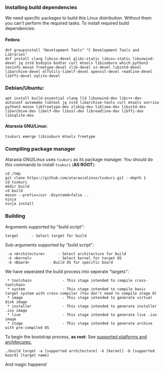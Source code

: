 ### Installing build dependencies
We need specific packages to build this Linux distribution. Without them you can't perform the required tasks. To install required build dependencies:
#### Fedora
```
dnf groupinstall "Development Tools" "C Development Tools and Libraries"
dnf install clang libcxx-devel glibc-static libcxx-static libunwind-devel jq zstd bsdcpio bsdtar curl mtools libisoburn which python3 texinfo meson freetype-devel zlib-devel xz-devel libzstd-devel libarchive-devel elfutils-libelf-devel openssl-devel readline-devel libffi-devel sqlite-devel
```
### Debian/Ubuntu:
```
apt install build-essential clang lld libunwind-dev libc++-dev autoconf automake libtool jq zstd libarchive-tools curl mtools xorriso python3 meson libfreetype-dev zlib1g-dev liblzma-dev libzstd-dev libarchive-dev libelf-dev libssl-dev libreadline-dev libffi-dev libsqlite-dev
```
#### Ataraxia GNU/Linux:
```
tsukuri emerge libisoburn mtools freetype
```

### Compiling package manager
Ataraxia GNU/Linux uses `tsukuri` as its package manager. You should do this commands to install `tsukuri` (**AS ROOT**):
```
cd /tmp
git clone https://github.com/ataraxialinux/tsukuri.git --depth 1
cd tsukuri
mkdir build
cd build
meson --prefix=/usr -Dsystemd=false ..
ninja
ninja install
```

### Building
Arguments supported by "build script":
```
target		- Select target for build
```
Sub-arguments supported by "build script":
```
 -a <Architecture>		- Select architecture for build
 -k <Kernel>			- Select kernel for target OS
 -b <Board>			- Build OS for specific board
```
We have seperated the build process into seperate "targets":
```
 * toolchain              - This stage intended to compile cross-toolchain
 * system                 - This stage intended to compile basic target system with cross-compiler (You don't need to compile stage 0)
 * image                  - This stage intended to generate virtual disk image
 * installer              - This stage intended to generate installer .iso image
 * live                   - This stage intended to generate live .iso image
 * stage                  - This stage intended to generate archive with pre-compiled OS
```
To begin the bootstrap process, **as root**:
See [supported platforms and architecures.](platforms.md)
```
./build target -a [supported architecture] -k [kernel] -b [supported board] [target name]
```
And magic happens!
